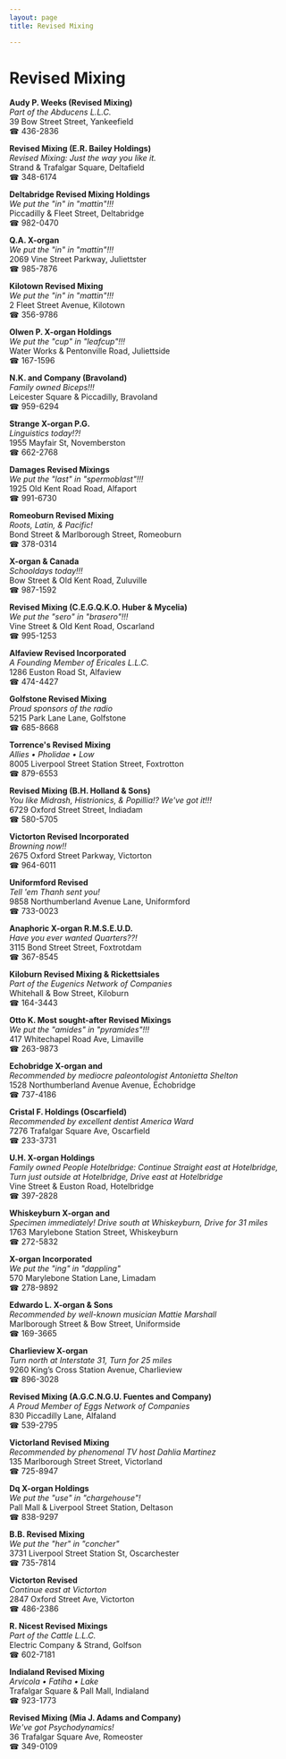```yaml
---
layout: page 
title: Revised Mixing

---
```



# Revised Mixing


 **Audy P. Weeks (Revised Mixing)**  
_Part of the Abducens L.L.C._  
39 Bow Street Street, Yankeefield  
☎ 436-2836

**Revised Mixing (E.R. Bailey Holdings)**  
_Revised Mixing: Just the way you like it._  
Strand & Trafalgar Square, Deltafield  
☎ 348-6174

**Deltabridge Revised Mixing Holdings**  
_We put the "in" in "mattin"!!!_  
Piccadilly & Fleet Street, Deltabridge  
☎ 982-0470

**Q.A. X-organ**  
_We put the "in" in "mattin"!!!_  
2069 Vine Street Parkway, Juliettster  
☎ 985-7876

**Kilotown Revised Mixing**  
_We put the "in" in "mattin"!!!_  
2 Fleet Street Avenue, Kilotown  
☎ 356-9786

**Olwen P. X-organ Holdings**  
_We put the "cup" in "leafcup"!!!_  
Water Works & Pentonville Road, Juliettside  
☎ 167-1596

**N.K. and Company (Bravoland)**  
_Family owned Biceps!!!_  
Leicester Square & Piccadilly, Bravoland  
☎ 959-6294

**Strange X-organ P.G.**  
_Linguistics today!?!_  
1955 Mayfair St, Novemberston  
☎ 662-2768

**Damages Revised Mixings**  
_We put the "last" in "spermoblast"!!!_  
1925 Old Kent Road Road, Alfaport  
☎ 991-6730

**Romeoburn Revised Mixing**  
_Roots, Latin, & Pacific!_  
Bond Street & Marlborough Street, Romeoburn  
☎ 378-0314

**X-organ & Canada**  
_Schooldays today!!!_  
Bow Street & Old Kent Road, Zuluville  
☎ 987-1592

**Revised Mixing (C.E.G.Q.K.O. Huber & Mycelia)**  
_We put the "sero" in "brasero"!!!_  
Vine Street & Old Kent Road, Oscarland  
☎ 995-1253

**Alfaview Revised Incorporated**  
_A Founding Member of Ericales L.L.C._  
1286 Euston Road St, Alfaview  
☎ 474-4427

**Golfstone Revised Mixing**  
_Proud sponsors of the radio_  
5215 Park Lane Lane, Golfstone  
☎ 685-8668

**Torrence's Revised Mixing**  
_Allies • Pholidae • Low_  
8005 Liverpool Street Station Street, Foxtrotton  
☎ 879-6553

**Revised Mixing (B.H. Holland & Sons)**  
_You like Midrash, Histrionics, & Popillia!? We've got it!!!_  
6729 Oxford Street Street, Indiadam  
☎ 580-5705

**Victorton Revised Incorporated**  
_Browning now!!_  
2675 Oxford Street Parkway, Victorton  
☎ 964-6011

**Uniformford Revised**  
_Tell 'em Thanh sent you!_  
9858 Northumberland Avenue Lane, Uniformford  
☎ 733-0023

**Anaphoric X-organ R.M.S.E.U.D.**  
_Have you ever wanted Quarters??!_  
3115 Bond Street Street, Foxtrotdam  
☎ 367-8545

**Kiloburn Revised Mixing & Rickettsiales**  
_Part of the Eugenics Network of Companies_  
Whitehall & Bow Street, Kiloburn  
☎ 164-3443

**Otto K. Most sought-after Revised Mixings**  
_We put the "amides" in "pyramides"!!!_  
417 Whitechapel Road Ave, Limaville  
☎ 263-9873

**Echobridge X-organ and**  
_Recommended by mediocre paleontologist Antonietta Shelton_  
1528 Northumberland Avenue Avenue, Echobridge  
☎ 737-4186

**Cristal F. Holdings (Oscarfield)**  
_Recommended by excellent dentist America Ward_  
7276 Trafalgar Square Ave, Oscarfield  
☎ 233-3731

**U.H. X-organ Holdings**  
_Family owned People 
Hotelbridge: Continue Straight east at Hotelbridge, Turn just outside at Hotelbridge, Drive east at Hotelbridge_  
Vine Street & Euston Road, Hotelbridge  
☎ 397-2828

**Whiskeyburn X-organ and**  
_Specimen immediately! 
Drive south at Whiskeyburn, Drive for 31 miles_  
1763 Marylebone Station Street, Whiskeyburn  
☎ 272-5832

**X-organ Incorporated**  
_We put the "ing" in "dappling"_  
570 Marylebone Station Lane, Limadam  
☎ 278-9892

**Edwardo L. X-organ & Sons**  
_Recommended by well-known musician Mattie Marshall_  
Marlborough Street & Bow Street, Uniformside  
☎ 169-3665

**Charlieview X-organ**  
_Turn north at Interstate 31, Turn for 25 miles_  
9260 King’s Cross Station Avenue, Charlieview  
☎ 896-3028

**Revised Mixing (A.G.C.N.G.U. Fuentes and Company)**  
_A Proud Member of Eggs Network of Companies_  
830 Piccadilly Lane, Alfaland  
☎ 539-2795

**Victorland Revised Mixing**  
_Recommended by phenomenal TV host Dahlia Martinez_  
135 Marlborough Street Street, Victorland  
☎ 725-8947

**Dq X-organ Holdings**  
_We put the "use" in "chargehouse"!_  
Pall Mall & Liverpool Street Station, Deltason  
☎ 838-9297

**B.B. Revised Mixing**  
_We put the "her" in "concher"_  
3731 Liverpool Street Station St, Oscarchester  
☎ 735-7814

**Victorton Revised**  
_Continue east at Victorton_  
2847 Oxford Street Ave, Victorton  
☎ 486-2386

**R. Nicest Revised Mixings**  
_Part of the Cattle L.L.C._  
Electric Company & Strand, Golfson  
☎ 602-7181

**Indialand Revised Mixing**  
_Arvicola • Fatiha • Lake_  
Trafalgar Square & Pall Mall, Indialand  
☎ 923-1773

**Revised Mixing (Mia J. Adams and Company)**  
_We've got Psychodynamics!_  
36 Trafalgar Square Ave, Romeoster  
☎ 349-0109

